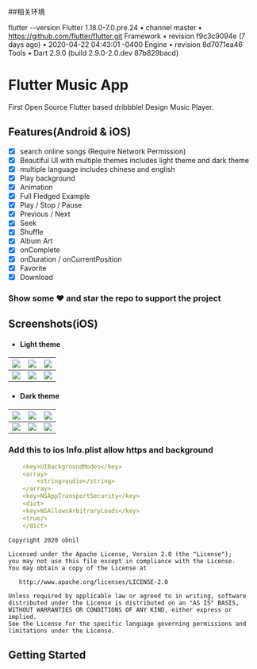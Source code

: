 ##相关环境

flutter --version
Flutter 1.18.0-7.0.pre.24 • channel master • https://github.com/flutter/flutter.git
Framework • revision f9c3c9094e (7 days ago) • 2020-04-22 04:43:01 -0400
Engine • revision 8d7071ea46
Tools • Dart 2.9.0 (build 2.9.0-2.0.dev 87b829bacd)


# Flutter Music App

First Open Source Flutter based dribbblel Design Music Player.

## Features(Android & iOS)

  * [x] search online songs (Require Network Permission)
  * [x] Beautiful UI with multiple themes includes light theme and dark theme
  * [x] multiple language includes chinese and english
  * [x] Play background
  * [x] Animation
  * [x] Full Fledged Example
  * [x] Play / Stop / Pause
  * [x] Previous / Next
  * [x] Seek
  * [x] Shuffle
  * [x] Album Art
  * [x] onComplete
  * [x] onDuration / onCurrentPosition
  * [x] Favorite
  * [x] Download

### Show some ❤️ and star the repo to support the project



## Screenshots(iOS)

- #### Light theme

| ![](screenshots/image-20200301200224147.png) | ![](screenshots/Screenshot_12.png) | ![](screenshots/Screenshot_13.png) |
| -------------------------------------------- | ---------------------------------- | ---------------------------------- |
| ![](screenshots/Screenshot_15.png)           | ![](screenshots/Screenshot_14.png) | ![](screenshots/Screenshot_16.png) |

- #### Dark theme

| ![](screenshots/Screenshot_23.png) | ![](screenshots/Screenshot_24.png) | ![](screenshots/Screenshot_25.png) |
| ---------------------------------- | ---------------------------------- | ---------------------------------- |
| ![](screenshots/Screenshot_27.png) | ![](screenshots/Screenshot_26.png) | ![](screenshots/Screenshot_28.png) |



### Add this to ios Info.plist allow https and background

```yaml
    <key>UIBackgroundModes</key>
    <array>
        <string>audio</string>
    </array>
    <key>NSAppTransportSecurity</key>
    <dict>
    <key>NSAllowsArbitraryLoads</key>
    <true/>
    </dict>
```



```
Copyright 2020 obnil

Licensed under the Apache License, Version 2.0 (the "License");
you may not use this file except in compliance with the License.
You may obtain a copy of the License at

   http://www.apache.org/licenses/LICENSE-2.0

Unless required by applicable law or agreed to in writing, software
distributed under the License is distributed on an "AS IS" BASIS,
WITHOUT WARRANTIES OR CONDITIONS OF ANY KIND, either express or implied.
See the License for the specific language governing permissions and
limitations under the License.
```

## Getting Started


